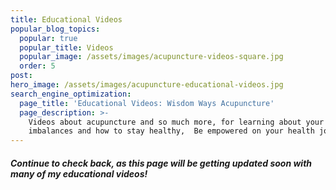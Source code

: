 ```yaml
---
title: Educational Videos
popular_blog_topics:
  popular: true
  popular_title: Videos
  popular_image: /assets/images/acupuncture-videos-square.jpg
  order: 5
post:
hero_image: /assets/images/acupuncture-educational-videos.jpg
search_engine_optimization:
  page_title: 'Educational Videos: Wisdom Ways Acupuncture'
  page_description: >-
    Videos about acupuncture and so much more, for learning about your
    imbalances and how to stay healthy,  Be empowered on your health journey!
---
```


##### Continue to check back, as this page will be getting updated soon with many of my educational videos!